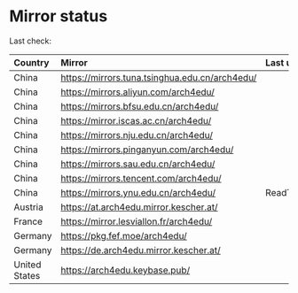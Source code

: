 <script src="./time.js"></script>
# Mirror status
Last check: <script type="text/javascript">localize(1668316985.8223972);</script>

|Country|Mirror|Last update|
|:------|:-----|:----------|
|China|https://mirrors.tuna.tsinghua.edu.cn/arch4edu/|<script type="text/javascript">localize(1668278346);</script>|
|China|https://mirrors.aliyun.com/arch4edu/|<script type="text/javascript">localize(1668235374);</script>|
|China|https://mirrors.bfsu.edu.cn/arch4edu/|<script type="text/javascript">localize(1668278346);</script>|
|China|https://mirror.iscas.ac.cn/arch4edu/|<script type="text/javascript">localize(1668278346);</script>|
|China|https://mirrors.nju.edu.cn/arch4edu/|<script type="text/javascript">localize(1668235374);</script>|
|China|https://mirrors.pinganyun.com/arch4edu/|<script type="text/javascript">localize(1668278346);</script>|
|China|https://mirrors.sau.edu.cn/arch4edu/|<script type="text/javascript">localize(1650446957);</script>|
|China|https://mirrors.tencent.com/arch4edu/|<script type="text/javascript">localize(1668278346);</script>|
|China|https://mirrors.ynu.edu.cn/arch4edu/|ReadTimeout|
|Austria|https://at.arch4edu.mirror.kescher.at/|<script type="text/javascript">localize(1668278346);</script>|
|France|https://mirror.lesviallon.fr/arch4edu/|<script type="text/javascript">localize(1668278346);</script>|
|Germany|https://pkg.fef.moe/arch4edu/|<script type="text/javascript">localize(1668278346);</script>|
|Germany|https://de.arch4edu.mirror.kescher.at/|<script type="text/javascript">localize(1668278346);</script>|
|United States|https://arch4edu.keybase.pub/|<script type="text/javascript">localize(1668278346);</script>|

<script src="./tablefilter/tablefilter.js"></script>
<script src="./table.js"></script>